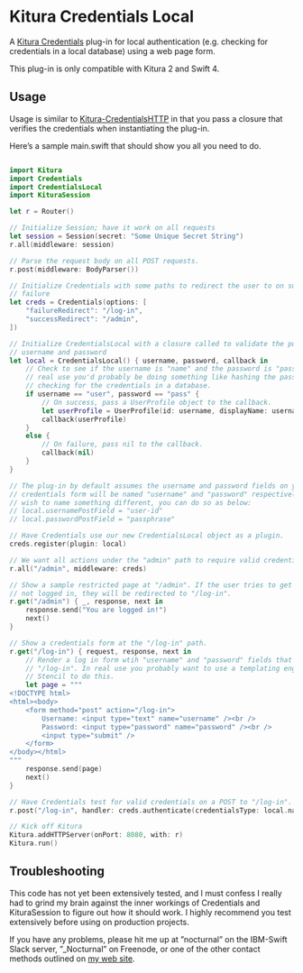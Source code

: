 # Kitura Credentials Local

A [Kitura Credentials](https://github.com/IBM-Swift/Kitura-Credentials) plug-in for local authentication (e.g. checking for credentials in a local database) using a web page form.

This plug-in is only compatible with Kitura 2 and Swift 4.

## Usage

Usage is similar to [Kitura-CredentialsHTTP](https://github.com/IBM-Swift/Kitura-CredentialsHTTP) in that you pass a closure that verifies the credentials when instantiating the plug-in.

Here’s a sample main.swift that should show you all you need to do.

```swift

import Kitura
import Credentials
import CredentialsLocal
import KituraSession

let r = Router()

// Initialize Session; have it work on all requests
let session = Session(secret: "Some Unique Secret String")
r.all(middleware: session)

// Parse the request body on all POST requests.
r.post(middleware: BodyParser())

// Initialize Credentials with some paths to redirect the user to on success and
// failure
let creds = Credentials(options: [
    "failureRedirect": "/log-in",
    "successRedirect": "/admin",
])

// Initialize CredentialsLocal with a closure called to validate the posted
// username and password
let local = CredentialsLocal() { username, password, callback in
    // Check to see if the username is "name" and the password is "pass". In
    // real use you'd probably be doing something like hashing the password and
    // checking for the credentials in a database.
    if username == "user", password == "pass" {
        // On success, pass a UserProfile object to the callback.
        let userProfile = UserProfile(id: username, displayName: username, provider: "Local")
        callback(userProfile)
    }
    else {
        // On failure, pass nil to the callback.
        callback(nil)
    }
}

// The plug-in by default assumes the username and password fields on your
// credentials form will be named "username" and "password" respectively. If you
// wish to name something different, you can do so as below:
// local.usernamePostField = "user-id"
// local.passwordPostField = "passphrase"

// Have Credentials use our new CredentialsLocal object as a plugin.
creds.register(plugin: local)

// We want all actions under the "admin" path to require valid credentials.
r.all("/admin", middleware: creds)

// Show a sample restricted page at "/admin". If the user tries to get here when
// not logged in, they will be redirected to "/log-in".
r.get("/admin") { _, response, next in
    response.send("You are logged in!")
    next()
}

// Show a credentials form at the "/log-in" path.
r.get("/log-in") { request, response, next in
    // Render a log in form wtih "username" and "password" fields that POSTs to
    // "/log-in". In real use you probably want to use a templating engine like
    // Stencil to do this.
    let page = """
<!DOCTYPE html>
<html><body>
    <form method="post" action="/log-in">
        Username: <input type="text" name="username" /><br />
        Password: <input type="password" name="password" /><br />
        <input type="submit" />
    </form>
</body></html>
"""
    response.send(page)
    next()
}

// Have Credentials test for valid credentials on a POST to "/log-in".
r.post("/log-in", handler: creds.authenticate(credentialsType: local.name))

// Kick off Kitura
Kitura.addHTTPServer(onPort: 8080, with: r)
Kitura.run()

```

## Troubleshooting

This code has not yet been extensively tested, and I must confess I really had to grind my brain against the inner workings of Credentials and KituraSession to figure out how it should work. I highly recommend you test extensively before using on production projects.

If you have any problems, please hit me up at ”nocturnal” on the IBM-Swift Slack server, ”_Nocturnal” on Freenode, or one of the other contact methods outlined on [my web site](http://nocturnal.solutions/).
